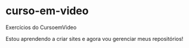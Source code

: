 # curso-em-video
 Exercícios do CursoemVideo

Estou aprendendo a criar sites e agora vou gerenciar meus repositórios!
